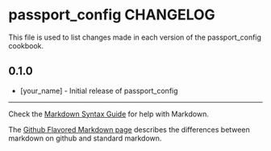 passport_config CHANGELOG
=========================

This file is used to list changes made in each version of the passport_config cookbook.

0.1.0
-----
- [your_name] - Initial release of passport_config

- - -
Check the [Markdown Syntax Guide](http://daringfireball.net/projects/markdown/syntax) for help with Markdown.

The [Github Flavored Markdown page](http://github.github.com/github-flavored-markdown/) describes the differences between markdown on github and standard markdown.
